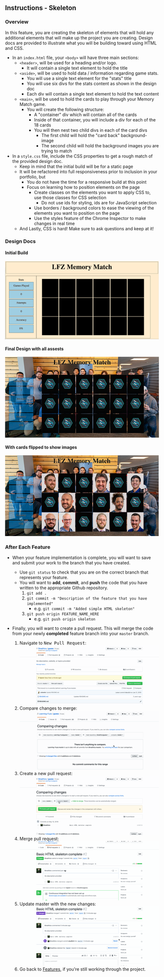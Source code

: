 Instructions - Skeleton
--

### Overview

In this feature, you are creating the skeleton of elements that will hold any additional elements that will make up the project you are creating. Design docs are provided to illustrate what you will be building toward using HTML and CSS.

- In an `index.html` file, your `<body>` will have three main sections:
  - `<header>`, will be used for a heading and/or logo.
    - It will contain a single text element to hold the title
  - `<aside>`, will be used to hold data / information regarding game stats.
    - You will use a single text element for the "stats" title
    - You will use six divs for the stats content as shown in the design doc
    - Each div will contain a single text element to hold the text content
  - `<main>`, will be used to hold the cards to play through your Memory Match game.
    - You will create the following structure:
      - A "container" div which will contain all of the cards
      - Inside of that container, you will include a div for each of the 18 cards
      - You will then nest two child divs in each of the card divs
        - The first child will hold the "card back" background-image
        - The second child will hold the background images you are trying to match
- In a `style.css` file, include the CSS properties to get a rough match of the provided design doc.
  - Keep in mind that the initial build will be for a static page
  - It will be refactored into full responsiveness prior to inclusion in your portfolio, but
    - You do not have the time for a responsive build at this point
    - Focus on learning how to position elements on the page
      - Create classes on the elements you want to apply CSS to, use those classes for CSS selection
        - Do not use ids for styling, ids are for JavaScript selection
      - Use borders / background colors to ease the viewing of the elements you want to position on the page
      - Use the styles feature of the Chrome Inspector to make changes in real time
  - And Lastly, CSS is hard! Make sure to ask questions and keep at it!


### Design Docs



#### Initial Build
![initial-build](../images/basic-template.jpg)

#### Final Design with all assests
![demo-pic-1](../images/demo-pic-1.jpg)

#### With cards flipped to show images
![demo-pic-2](../images/demo-pic-2.jpg)





### After Each Feature

- When your feature implementation is complete, you will want to save and submit your work to the branch that you have created.
  - Use `git status` to check that you are on the correct branch that represents your feature.
  - You will want to **add**, **commit**, and **push** the code that you have written to the appropriate Github repository.
    1. `git add .`
    2. `git commit -m "Description of the feature that you have implemented"`
       - e.g. `git commit -m "Added simple HTML skeleton"`
    3. `git push origin FEATURE_NAME_HERE`
       - e.g. `git push origin skeleton`

- Finally, you will want to create a pull request. This will merge the code from your newly **completed** feature branch into your `master` branch.

  1. Navigate to <kbd>New Pull Request</kbd>:
  ![Navigate to pull requests](../post-feature/navigate-to-pull-request.gif)
  2. Compare changes to merge:
  ![Compare changes to merge](../post-feature/compare-changes.gif)
  3. Create a new pull request:
  ![Create new pull request](../post-feature/create-pull-request.gif)
  4. Merge pull request:
  ![Merge pull request](../post-feature/merge-pull-request.gif)
  5. Update master with the new changes:
  ![Update master](../post-feature/pull-new-changes.gif)
  6. Go back to [Features](../../README.md), if you're still working through the project.
